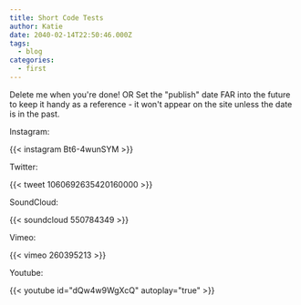 ```yaml
---
title: Short Code Tests
author: Katie
date: 2040-02-14T22:50:46.000Z
tags:
  - blog
categories:
  - first
---
```


Delete me when you're done! OR Set the "publish" date FAR into the future to keep it handy as a reference - it won't appear on the site unless the date is in the past.

<!--more-->

Instagram:

{{< instagram Bt6-4wunSYM >}}

Twitter:

{{< tweet 1060692635420160000 >}}

SoundCloud:

{{< soundcloud 550784349 >}}

Vimeo:

{{< vimeo 260395213 >}}

Youtube:

{{< youtube id="dQw4w9WgXcQ" autoplay="true" >}}

